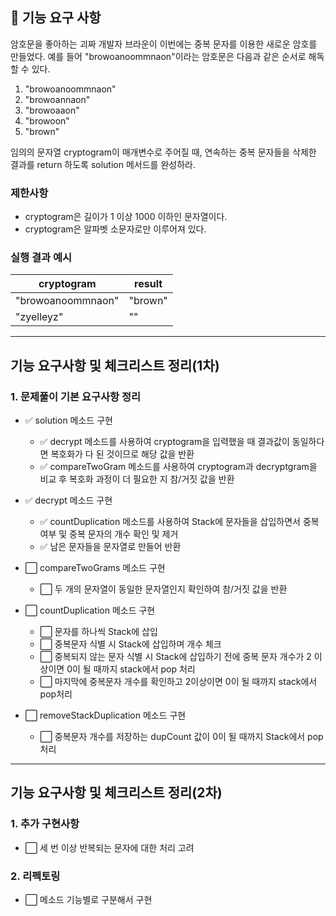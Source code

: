 ## 🚀 기능 요구 사항

암호문을 좋아하는 괴짜 개발자 브라운이 이번에는 중복 문자를 이용한 새로운 암호를 만들었다. 예를 들어 "browoanoommnaon"이라는 암호문은 다음과 같은 순서로 해독할 수 있다.

1. "browoanoommnaon"
2. "browoannaon"
3. "browoaaon"
4. "browoon"
5. "brown"

임의의 문자열 cryptogram이 매개변수로 주어질 때, 연속하는 중복 문자들을 삭제한 결과를 return 하도록 solution 메서드를 완성하라.

### 제한사항

- cryptogram은 길이가 1 이상 1000 이하인 문자열이다.
- cryptogram은 알파벳 소문자로만 이루어져 있다.

### 실행 결과 예시

| cryptogram | result |
| --- | --- |
| "browoanoommnaon" | "brown" |
| "zyelleyz" | "" |

---

## 기능 요구사항 및 체크리스트 정리(1차)

### 1. 문제풀이 기본 요구사항 정리
- ✅ solution 메소드 구현
  - ✅ decrypt 메소드를 사용하여 cryptogram을 입력했을 때 결과값이 동일하다면 복호화가 다 된 것이므로 해당 값을 반환
  - ✅ compareTwoGram 메소드를 사용하여 cryptogram과 decryptgram을 비교 후 복호화 과정이 더 필요한 지 참/거짓 값을 반환

- ✅ decrypt 메소드 구현
  - ✅ countDuplication 메소드를 사용하여 Stack에 문자들을 삽입하면서 중복 여부 및 중복 문자의 개수 확인 및 제거
  - ✅ 남은 문자들을 문자열로 만들어 반환

- ⬜ compareTwoGrams 메소드 구현
  - ⬜ 두 개의 문자열이 동일한 문자열인지 확인하여 참/거짓 값을 반환 

- ⬜ countDuplication 메소드 구현
  - ⬜ 문자를 하나씩 Stack에 삽입
  - ⬜ 중복문자 식별 시 Stack에 삽입하며 개수 체크
  - ⬜ 중복되지 않는 문자 식별 시 Stack에 삽입하기 전에 중복 문자 개수가 2 이상이면 0이 될 때까지 stack에서 pop 처리
  - ⬜ 마지막에 중복문자 개수를 확인하고 2이상이면 0이 될 때까지 stack에서 pop처리

- ⬜ removeStackDuplication 메소드 구현
  - ⬜ 중복문자 개수를 저장하는 dupCount 값이 0이 될 때까지 Stack에서 pop 처리

---

## 기능 요구사항 및 체크리스트 정리(2차)

### 1. 추가 구현사항
- ⬜ 세 번 이상 반복되는 문자에 대한 처리 고려

### 2. 리펙토링
- ⬜ 메소드 기능별로 구분해서 구현